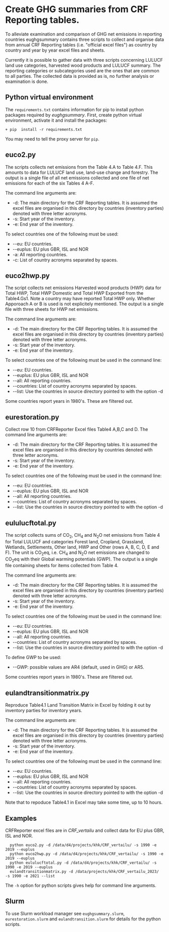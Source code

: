 # Create GHG summaries from CRF Reporting tables.

To alleviate examination and comparison of GHG net emissions in reporting countries
eughgsummary contains three scripts to collect and organise data from annual CRF Reporting tables
(i.e. "official excel files") as country by country and year by year excel files and sheets. 

Currently it is possible to gather data with three scripts concerning LULUCF land use categories,
harvested wood products and LULUCF summary. The reporting categories or subcategories used are the ones 
that are common to all parties. The collected data is provided as is, no further analysis or examination is done.

## Python virtual environment
The `requirements.txt`  contains information for pip to install python packages
required by *eughgsummary*. First, create python virtual environment, activate it and
install the packages:

	+ pip  install -r requirements.txt

You may need to tell the proxy server for `pip`.

## euco2.py
The scripts collects net emissions from the Table 4.A to Table 4.F. This amounts to data for LULUCF
land use, land-use change and forestry. The output is a single file of all net emissions collected
and one file of net emissions for each of the six Tables 4 A-F.

The command line arguments are:
+ -d: The main directory for the CRF Reporting tables. It is assumed the excel files are
      organised in this directory by countries (inventory parties) denoted with three letter acronyms.
+ -s: Start year of the inventory.
+ -e: End year of the inventory.

To select countries one of the following must be used:
+ --eu: EU countries.
+ --euplus: EU plus GBR, ISL and NOR
+ -a: All reporting countries.
+ -c: List of country acronyms separated by spaces.

## euco2hwp.py
The script collects net emissions Harvested wood products (HWP) data for Total HWP, Total HWP Domestic
and Total HWP Exported from the Table4.Gs1. Note a country may have reported Total HWP only.
Whether Apporoach A or B is used is not explicitely mentioned. The output is a single
file with three sheets for HWP net emissions.

The command line arguments are:
+ -d: The main directory for the CRF Reporting tables. It is assumed the excel files are
      organised in this directory by countries (inventory parties) denoted with three letter acronyms.
+ -s: Start year of the inventory.
+ -e: End year of the inventory.

To select countries one of the following must be used in the command line:
+ --eu: EU countries.
+ --euplus: EU plus GBR, ISL and NOR
+ --all: All reporting countries.
+ --countries: List of country acronyms separated by spaces.
+ --list: Use the countries in source directory pointed to with the option -d
  
Some countries report years in 1980's. These are filtered out.

## eurestoration.py
Collect row 10 from CRFReporter Excel files Table4 A,B,C and D.
The command line arguments are:
+ -d: The main directory for the CRF Reporting tables. It is assumed the excel files are
      organised in this directory by countries denoted with three letter acronyms.
+ -s: Start year of the inventory.
+ -e: End year of the inventory.

To select countries one of the following must be used in the command line:
+ --eu: EU countries.
+ --euplus: EU plus GBR, ISL and NOR
+ --all: All reporting countries.
+ --countries: List of country acronyms separated by spaces.
+ --list: Use the countries in source directory pointed to with the option -d

## eululucftotal.py
The script collects sums of CO<sub>2</sub>, CH<sub>4</sub> and N<sub>2</sub>O net emissions from Table 4 for 
Total LULUCF and categories Forest land, Cropland, Grassland, Wetlands, Settlements, Other land, HWP and
Other (rows A, B, C, D, E and F).  The unit is CO<sub>2</sub>eq, i.e. CH<sub>4</sub> and N<sub>2</sub>O
net emissions are changed to CO<sub>2</sub>eq  with their Global warming potentials (GWP).
The output is a single file containing sheets for items collected from Table 4.

The command line arguments are:
+ -d: The main directory for the CRF Reporting tables. It is assumed the excel files are
      organised in this directory by countries (inventory parties) denoted with three letter acronyms.
+ -s: Start year of the inventory.
+ -e: End year of the inventory.

To select countries one of the following must be used in the command line:
+ --eu: EU countries.
+ --euplus: EU plus GBR, ISL and NOR
+ --all: All reporting countries.
+ --countries: List of country acronyms separated by spaces.
+ --list: Use the countries in source directory pointed to with the option -d
  
To define GWP to be used:
+ --GWP: possible values are AR4 (default, used in GHG) or AR5.

Some countries report years in 1980's. These are filtered out.

##  eulandtransitionmatrix.py
Reproduce Table4.1 Land Transition Matrix in Excel by folding it out by inventory parties 
for inventory years.

The command line arguments are:
+ -d: The main directory for the CRF Reporting tables. It is assumed the excel files are
      organised in this directory by countries (inventory parties) denoted with three letter acronyms.
+ -s: Start year of the inventory.
+ -e: End year of the inventory.

To select countries one of the following must be used in the command line:
+ --eu: EU countries.
+ --euplus: EU plus GBR, ISL and NOR
+ --all: All reporting countries.
+ --countries: List of country acronyms separated by spaces.
+ --list: Use the countries in source directory pointed to with the option -d

Note that to repoduce Table4.1 in Excel may take some time, up to 10 hours.

## Examples

CRFReporter excel files are in *CRF_vertailu* and collect data for EU plus GBR, ISL and NOR.

      python euco2.py -d /data/d4/projects/khk/CRF_vertailu/ -s 1990 -e 2019 --euplus 
      python euco2hwp.py -d /data/d4/projects/khk/CRF_vertailu/ -s 1990 -e 2019 --euplus 
      python eululucftotal.py -d /data/d4/projects/khk/CRF_vertailu/ -s 1990 -e 2019 --euplus
	  eulandtransitionmatrix.py -d /data/projects/khk/CRF_vertailu_2023/  -s 1990 -e 2021 --list
	  
The `-h` option for python scripts gives help for command line arguments.

## Slurm 
To use Slurm workload manager see `eughgsummary.slurm`, `eurestoration.slurm` and `eulandtransition.slurm` for details for the python scripts.

